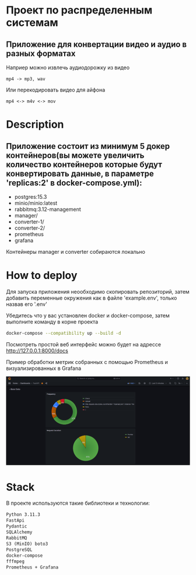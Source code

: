 # Проект по распределенным системам

## Приложение для конвертации видео и аудио в разных форматах

Наприер можно извлечь аудиодорожку из видео

    mp4 -> mp3, wav

Или перекодировать видео для айфона

    mp4 <-> m4v <-> mov

# Description

## Приложение состоит из минимум 5 докер контейнеров(вы можете увеличить количество контейнеров которые будут конвертировать данные, в параметре 'replicas:2' в docker-compose.yml):

- postgres:15.3
- minio/minio:latest
- rabbitmq:3.12-management
- manager/
- converter-1/
- converter-2/
- prometheus
- grafana

Контейнеры manager и converter собираются локально

# How to deploy

Для запуска приложения неообходимо скопировать репозиторий, затем добавить переменные окружения как в файле 'example.env', только назвав его '.env'

Убедитесь что у вас установлен docker и docker-compose, затем выполните команду в корне проекта

```bash
docker-compose --compatibility up --build -d
```

Посмотреть простой веб интерфейс можно будет на адрессе http://127.0.0.1:8000/docs

Пример обработки метрик собранных с помощью Prometheus и визуализированных в Grafana

![Prometheus data](prometheus.png)

# Stack

В проекте используются такие библиотеки и технологии:

```
Python 3.11.3
FastApi
Pydantic
SQLAlchemy
RabbitMQ
S3 (MinIO) boto3
PostgreSQL
docker-compose
fffmpeg
Prometheus + Grafana
```
